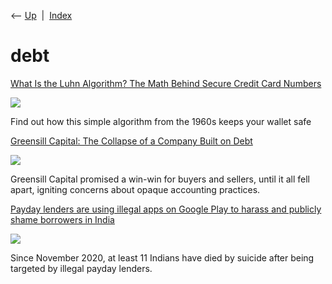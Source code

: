 <div class="nav">

⟵ [Up](index.html)  \|  [Index](index.html)

</div>

# debt

<div class="cards">

<div class="card">

<div class="card-title">

[What Is the Luhn Algorithm? The Math Behind Secure Credit Card
Numbers](https://www.scientificamerican.com/article/what-is-the-luhn-algorithm-the-math-behind-secure-credit-card-numbers/)

</div>

<div class="card-image">

[![](https://static.scientificamerican.com/dam/m/e2341f9d4131c15/original/credit-card-in-wallet.jpg?m=1755008045.688&w=1200)](https://www.scientificamerican.com/article/what-is-the-luhn-algorithm-the-math-behind-secure-credit-card-numbers/)

</div>

Find out how this simple algorithm from the 1960s keeps your wallet safe

</div>

<div class="card">

<div class="card-title">

[Greensill Capital: The Collapse of a Company Built on
Debt](https://www.nytimes.com/2021/03/28/business/greensill-capital-collapse.html)

</div>

<div class="card-image">

[![](https://static01.nyt.com/images/2021/03/24/business/00Greensill-1/00Greensill-1-largeHorizontalJumbo.jpg?year=2021&h=683&w=1024&s=0fa47ac1610fef40c27c8d306072581d6d7572b0da820d1d2c9fa64e6ee3dcf1&k=ZQJBKqZ0VN)](https://www.nytimes.com/2021/03/28/business/greensill-capital-collapse.html)

</div>

Greensill Capital promised a win-win for buyers and sellers, until it
all fell apart, igniting concerns about opaque accounting practices.

</div>

<div class="card">

<div class="card-title">

[Payday lenders are using illegal apps on Google Play to harass and
publicly shame borrowers in
India](https://restofworld.org/2021/debt-and-shame-via-google-play)

</div>

<div class="card-image">

[![](https://149346090.v2.pressablecdn.com/wp-content/uploads/2021/01/GettyImages-1209558278-1600x900.jpg)](https://restofworld.org/2021/debt-and-shame-via-google-play)

</div>

Since November 2020, at least 11 Indians have died by suicide after
being targeted by illegal payday lenders.

</div>

</div>
